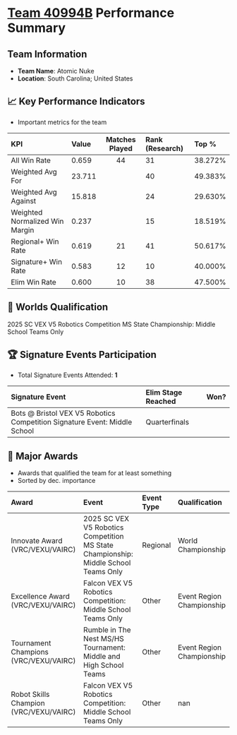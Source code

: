 # [Team 40994B](https://https://www.robotevents.com/teams/V5RC/40994B) Performance Summary

##  Team Information
- **Team Name**: Atomic Nuke
- **Location**: South Carolina; United States

## 📈 Key Performance Indicators
- Important metrics for the team

| KPI | Value | Matches Played | Rank (Research) | Top % |
|:---|:-----|:--------------:|:----|:-----|
| All Win Rate | 0.659 | 44 | 31 | 38.272% |
| Weighted Avg For | 23.711 |  | 40 | 49.383% |
| Weighted Avg Against | 15.818 |  | 24 | 29.630% |
| Weighted Normalized Win Margin | 0.237 |  | 15 | 18.519% |
| Regional+ Win Rate | 0.619 | 21 | 41 | 50.617% |
| Signature+ Win Rate | 0.583 | 12 | 10 | 40.000% |
| Elim Win Rate | 0.600 | 10 | 38 | 47.500% |


## 🎯 Worlds Qualification
2025 SC VEX V5 Robotics Competition MS State Championship: Middle School Teams Only

## 🏆 Signature Events Participation
- Total Signature Events Attended: **1**

| Signature Event | Elim Stage Reached | Won? |
|:----------------|:-------------------|:----|
| Bots @ Bristol VEX V5 Robotics Competition Signature Event: Middle School | Quarterfinals |  |


## 🥇 Major Awards
- Awards that qualified the team for at least something
- Sorted by dec. importance

| Award | Event | Event Type | Qualification |
|:------|:------|:-----------|:--------------|
| Innovate Award (VRC/VEXU/VAIRC) | 2025 SC VEX V5 Robotics Competition MS State Championship: Middle School Teams Only | Regional | World Championship |
| Excellence Award (VRC/VEXU/VAIRC) | Falcon VEX V5 Robotics Competition: Middle School Teams Only | Other | Event Region Championship |
| Tournament Champions (VRC/VEXU/VAIRC) | Rumble in The Nest MS/HS  Tournament: Middle and High School Teams | Other | Event Region Championship |
| Robot Skills Champion (VRC/VEXU/VAIRC) | Falcon VEX V5 Robotics Competition: Middle School Teams Only | Other | nan |


